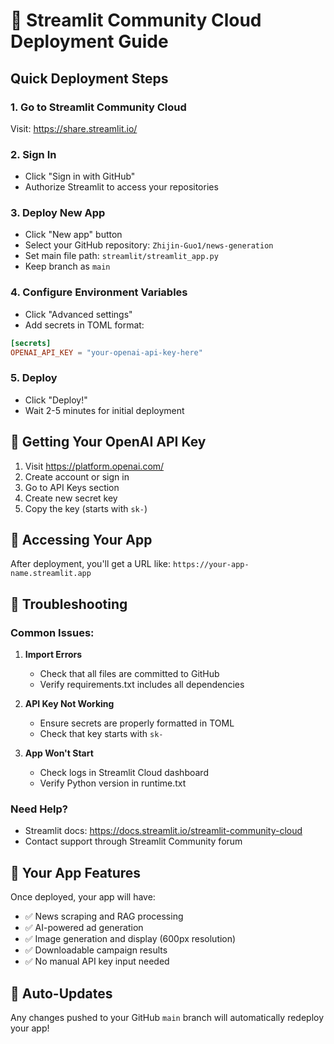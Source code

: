 # 🚀 Streamlit Community Cloud Deployment Guide

## Quick Deployment Steps

### 1. Go to Streamlit Community Cloud
Visit: https://share.streamlit.io/

### 2. Sign In
- Click "Sign in with GitHub"
- Authorize Streamlit to access your repositories

### 3. Deploy New App
- Click "New app" button
- Select your GitHub repository: `Zhijin-Guo1/news-generation`
- Set main file path: `streamlit/streamlit_app.py`
- Keep branch as `main`

### 4. Configure Environment Variables
- Click "Advanced settings" 
- Add secrets in TOML format:
```toml
[secrets]
OPENAI_API_KEY = "your-openai-api-key-here"
```

### 5. Deploy
- Click "Deploy!"
- Wait 2-5 minutes for initial deployment

## 🔑 Getting Your OpenAI API Key

1. Visit https://platform.openai.com/
2. Create account or sign in
3. Go to API Keys section
4. Create new secret key
5. Copy the key (starts with `sk-`)

## 📱 Accessing Your App

After deployment, you'll get a URL like:
`https://your-app-name.streamlit.app`

## 🔧 Troubleshooting

### Common Issues:

1. **Import Errors**
   - Check that all files are committed to GitHub
   - Verify requirements.txt includes all dependencies

2. **API Key Not Working**
   - Ensure secrets are properly formatted in TOML
   - Check that key starts with `sk-`

3. **App Won't Start**
   - Check logs in Streamlit Cloud dashboard
   - Verify Python version in runtime.txt

### Need Help?
- Streamlit docs: https://docs.streamlit.io/streamlit-community-cloud
- Contact support through Streamlit Community forum

## 🎯 Your App Features

Once deployed, your app will have:
- ✅ News scraping and RAG processing
- ✅ AI-powered ad generation
- ✅ Image generation and display (600px resolution)
- ✅ Downloadable campaign results
- ✅ No manual API key input needed

## 🔄 Auto-Updates

Any changes pushed to your GitHub `main` branch will automatically redeploy your app!
